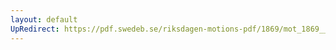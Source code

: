 ```yaml
---
layout: default
UpRedirect: https://pdf.swedeb.se/riksdagen-motions-pdf/1869/mot_1869__ak__00339/mot_1869__ak__00339_001.pdf
---
```

